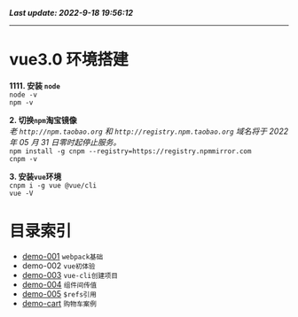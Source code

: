 **_Last update: 2022-9-18 19:56:12_**

---

# vue3.0 环境搭建

**1111. 安装 `node`**  
 `node -v`  
 `npm -v`

**2. 切换`npm`淘宝镜像**  
 _老 `http://npm.taobao.org` 和 `http://registry.npm.taobao.org` 域名将于 2022 年 05 月 31 日零时起停止服务。_  
 `npm install -g cnpm --registry=https://registry.npmmirror.com`  
 `cnpm -v`

**3. 安装`vue`环境**  
 `cnpm i -g vue @vue/cli`  
 `vue -V`

# 目录索引

-   [demo-001](https://github.com/Laputa1729/vue-demo/tree/main/demo-001) `webpack基础`
-   demo-002 `vue初体验`
-   [demo-003](https://github.com/Laputa1729/vue-demo/tree/main/demo-003) `vue-cli创建项目`
-   [demo-004](https://github.com/Laputa1729/vue-demo/tree/main/demo-004) `组件间传值`
-   [demo-005](https://github.com/Laputa1729/vue-demo/tree/main/demo-005) `$refs引用`
-   [demo-cart](https://github.com/Laputa1729/vue-demo/tree/main/demo-cart) `购物车案例`
